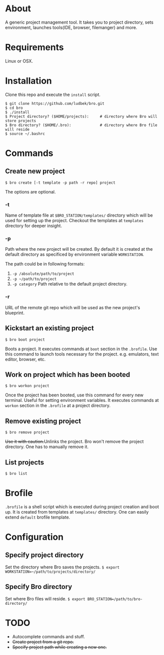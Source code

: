 # About
A generic project management tool. It takes you to project directory, sets environment, launches tools(IDE, browser, filemanger) and more.

# Requirements
Linux or OSX.

# Installation
Clone this repo and execute the `install` script.

```shell
$ git clone https://github.com/ludbek/bro.git
$ cd bro
$ ./install
$ Project directory? ($HOME/projects):     # directory where Bro will store projects
$ Bro directory? ($HOME/.bro):             # directory where Bro file will reside
$ source ~/.bashrc
```

# Commands
## Create new project
`$ bro create [-t template -p path -r repo] project`

The options are optional.

### -t
Name of template file at `$BRO_STATION/templates/` directory which will be used for setting up the project. Checkout the templates at `templates` directory for deeper insight.

### -p
Path where the new project will be created. By default it is created at the default directory
as specificed by environment variable `WORKSTATION`.

The path could be in following formats:

1. `-p /absolute/path/to/project`
2. `-p ~/path/to/project`
3. `-p category`
    Path relative to the default project directory.

### -r
URL of the remote git repo which will be used as the new project's blueprint.

## Kickstart an existing project
`$ bro boot project`

Boots a project. It executes commands at `boot` section in the `.brofile`.
Use this command to launch tools necessary for the project. e.g. emulators, text editor, browser, etc.

## Work on project which has been booted
`$ bro workon project`

Once the project has been booted, use this command for every new terminal. Useful for setting environment variables. It executes commands at `workon` section in the `.brofile` at a project directory.

## Remove existing project
`$ bro remove project`

~~Use it with caution.~~Unlinks the project. Bro won't remove the project directory. One has to manually remove it.

## List projects
`$ bro list`


# Brofile
`.brofile` is a shell script which is executed during project creation and boot up.
It is created from templates at `templates/` directory. One can easily extend
`default` brofile template.


# Configuration
## Specify project directory
Set the directory where Bro saves the projects.
`$ export WORKSTATION=~/path/to/projects/directory/`

## Specify Bro directory
Set where Bro files will reside.
`$ export BRO_STATION=/path/to/bro-directory/`


# TODO
- Autocomplete commands and stuff.
- ~~Create project from a git repo.~~
- ~~Specify project path while creating a new one.~~
